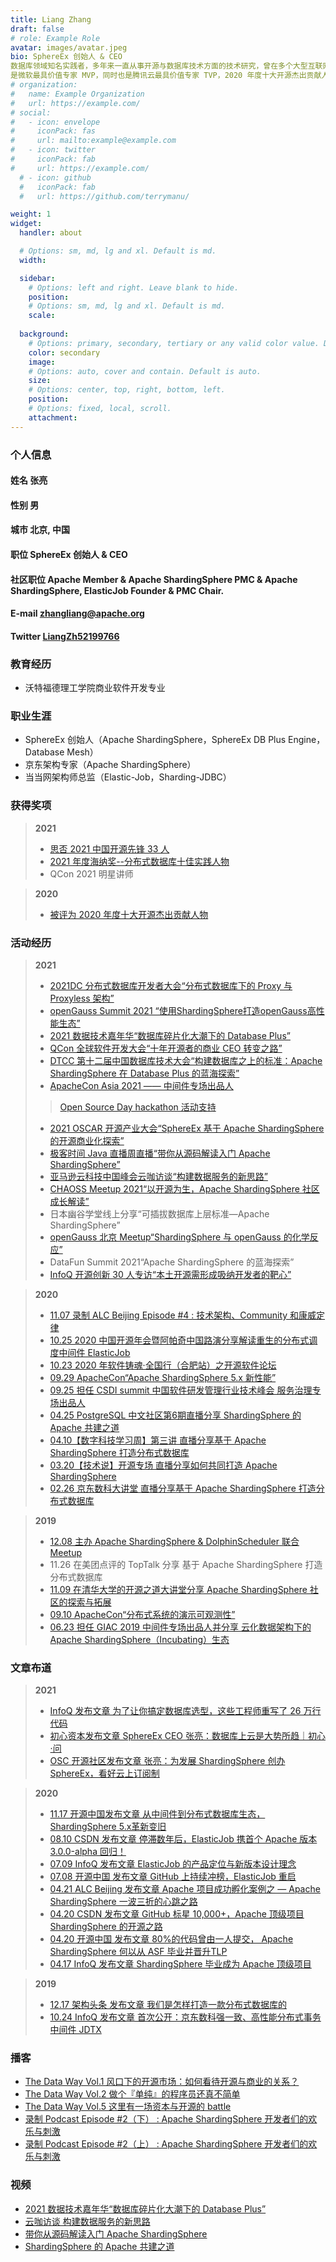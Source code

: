 ```yaml
---
title: Liang Zhang
draft: false
# role: Example Role
avatar: images/avatar.jpeg
bio: SphereEx 创始人 & CEO
数据库领域知名实践者，多年来一直从事开源与数据库技术方面的技术研究，曾在多个大型互联网集团公司任高级技术架构师，主导并参与包括分布式数据库中间件在内的，多个企业级超级项目的研发工作，有丰富的研发经验和技术沉淀。是 Apache Member 、Apache ShardingSphere 创始人 & PMC Chair，主导推动并完成 ShardingSphere 在国际顶级开源基金会 Apache 的开源孵化工作，成为 Apache 基金会首个分布式数据库开源软件，并顺利毕业。通过 ShardingSphere 研究数据库治理，特别是在数据库分布式技术方面取得了重要成果，首提 DataBase Mash 概念，为发展数据库生态、建立数据库上层技术标准和革新云原生数据库落地提供重要参考。发表技术文章 30+ 篇，并曾在 AWS、SACC、ApacheCon Asia 等超过 40 个国内和国际上的重要行业和技术会议上做多次大会专题发言、出品人和主题分享。
是微软最具价值专家 MVP，同时也是腾讯云最具价值专家 TVP，2020 年度十大开源杰出贡献人物，2021 年度海纳奖“分布式数据库十大先锋人物”，思否 2021 中国开源先锋 33 人。是《未来架构——从服务化到云原生》书籍作者。2021 年 4 月创立开源原生公司 SphereEx ，次月获得数百万美元融资，2022 年 1 月获得近千万美元 Pre-A 轮融资。<br/><br/><p><a href="https://github.com/terrymanu">View My GitHub Profile</a></p>
# organization:
#   name: Example Organization
#   url: https://example.com/
# social:
#   - icon: envelope
#     iconPack: fas
#     url: mailto:example@example.com
#   - icon: twitter
#     iconPack: fab
#     url: https://example.com/
  # - icon: github
  #   iconPack: fab
  #   url: https://github.com/terrymanu/

weight: 1
widget:
  handler: about

  # Options: sm, md, lg and xl. Default is md.
  width:

  sidebar:
    # Options: left and right. Leave blank to hide.
    position: 
    # Options: sm, md, lg and xl. Default is md.
    scale:
  
  background:
    # Options: primary, secondary, tertiary or any valid color value. Default is primary.
    color: secondary
    image:
    # Options: auto, cover and contain. Default is auto.
    size:
    # Options: center, top, right, bottom, left.
    position:
    # Options: fixed, local, scroll.
    attachment: 
---
```


###  个人信息

#### **姓名** 张亮
#### **性别** 男
#### **城市** 北京, 中国
#### **职位** SphereEx 创始人 & CEO

#### **社区职位**  Apache Member & Apache ShardingSphere PMC & Apache ShardingSphere, ElasticJob Founder & PMC Chair.
#### **E-mail** <a href="mailto:zhangliang@apache.org">zhangliang@apache.org</a>
#### **Twitter** [LiangZh52199766](https://twitter.com/LiangZh52199766)

### 教育经历

- 沃特福德理工学院商业软件开发专业

### 职业生涯

- SphereEx 创始人（Apache ShardingSphere，SphereEx DB Plus Engine，Database Mesh）
- 京东架构专家（Apache ShardingSphere）
- 当当网架构师总监（Elastic-Job，Sharding-JDBC）

### 获得奖项

> **2021**
> - [思否 2021 中国开源先锋 33 人](https://mp.weixin.qq.com/s/ff7PQemQM-rTBR5VuR5vQg)
> - [2021 年度海纳奖--分布式数据库十佳实践人物](https://mp.weixin.qq.com/s/4-ZRAZNWHcaccqgy6ciY4g)
> - QCon 2021 明星讲师

> **2020**
> - [被评为 2020 年度十大开源杰出贡献人物](https://www.infoq.cn/zones/chinatechawards/2020/)
 
### 活动经历

> **2021**
> - [2021DC 分布式数据库开发者大会“分布式数据库下的 Proxy 与 Proxyless 架构”](https://mp.weixin.qq.com/s/4-ZRAZNWHcaccqgy6ciY4g)
> - [openGauss Summit 2021 “使用ShardingSphere打造openGauss高性能生态”](https://mp.weixin.qq.com/s?src=11&timestamp=1647407096&ver=3679&signature=6brz3S3zKGKK9HGQnGZuUB-eTY1gmZ4KaMfbRJoo8CimD6lwy*D-loIWaUty8HGBEy27qVZy4tGGEX7qoMjZsH0BTsTV0cWShrRseLpWiYCBU*16z9SLaI0A5LTmjQye&new=1)
> - [2021 数据技术嘉年华“数据库碎片化大潮下的 Database Plus”](https://www.modb.pro/doc/53448)
> - [QCon 全球软件开发大会“十年开源者的商业 CEO 转变之路”](https://qcon.infoq.cn/2021/shanghai/track/1168)
> - [DTCC 第十二届中国数据库技术大会“构建数据库之上的标准：Apache ShardingSphere 在 Database Plus 的蓝海探索”](https://weibo.com/ttarticle/p/show?id=2309404652005179129865)
> - [ApacheCon Asia 2021 —— 中间件专场出品人](https://apachecon.com/acasia2021/tracks/middleware.html)
> > [Open Source Day hackathon 活动支持](https://mp.weixin.qq.com/s?src=11&timestamp=1647406652&ver=3679&signature=vaD*NODworhTp1JkSa1SHGqOl8922GAW1xT6lO-Wie7hy-ueIH*xtYJsyiA-d*YDrjT8P4K0-g5R2EeL70HQcxDttiyG1xdGPcZNbyc6Os0-jmKOmaVff*KhZCGtqq7p&new=1)
> - [2021 OSCAR 开源产业大会“SphereEx 基于 Apache ShardingSphere 的开源商业化探索”](https://blog.csdn.net/zhaijia03/article/details/120320506)
> - [极客时间 Java 直播周直播“带你从源码解读入门 Apache ShardingSphere”](https://www.bilibili.com/video/BV17q4y1H7Bo?spm_id_from=333.999.0.0)
> - [亚马逊云科技中国峰会云咖访谈“构建数据服务的新思路”](https://www.bilibili.com/video/BV1H44y117fH?spm_id_from=333.999.0.0)
> - [CHAOSS Meetup 2021“以开源为生，Apache ShardingSphere 社区成长解读”](https://mp.weixin.qq.com/s?src=11&timestamp=1647407187&ver=3679&signature=AZ*K*5V-qXXpZ1vp8nRuZVMtO63cvD3mRJEzfw6p2348ptNBjcQBIuXFwARg7XWAabyw4adetd9cryGQS-lKQbZrH5OwdpRS9h3RgZFgjX3AcW3NxDWuuqZROt4XbSnm&new=1)
> - 日本幽谷学堂线上分享“可插拔数据库上层标准—Apache ShardingSphere”
> - [openGauss 北京 Meetup“ShardingSphere 与 openGauss 的化学反应”](https://www.bilibili.com/video/BV1N44y1672a/)
> - DataFun Summit 2021“Apache ShardingSphere 的蓝海探索”
> - [InfoQ 开源创新 30 人专访“本土开源需形成吸纳开发者的靶心”](https://www.infoq.cn/zones/chinatechawards/2020/)

> **2020**
> - [11.07 录制 ALC Beijing Episode #4 : 技术架构、Community 和康威定律](https://mp.weixin.qq.com/s/cNIeOA38zgB8UsQ-nUY4yw)
> - [10.25 2020 中国开源年会暨阿帕奇中国路演分享解读重生的分布式调度中间件 ElasticJob](https://www.bagevent.com/event/6840909?aId=1713014)
> - [10.23 2020 年软件铸魂·全国行（合肥站）之开源软件论坛](http://caijing.chinadaily.com.cn/a/202010/26/WS5f96881ea3101e7ce972b564.html)
> - [09.29 ApacheCon“Apache ShardingSphere 5.x 新性能”](https://www.bilibili.com/video/av670215823)
> - [09.25 担任 CSDI summit 中国软件研发管理行业技术峰会 服务治理专场出品人](https://www.bagevent.com/event/csdisummit/p/413130)
> - [04.25 PostgreSQL 中文社区第6期直播分享 ShardingSphere 的 Apache 共建之道](https://mp.weixin.qq.com/s/NtZPSF47qqM5p3V93Ap_wg)
> - [04.10【数字科技学习周】第三讲 直播分享基于 Apache ShardingSphere 打造分布式数据库](https://appdq4whpzy1819.h5.xiaoeknow.com/content_page/eyJ0eXBlIjoxMiwicmVzb3VyY2VfdHlwZSI6NCwicmVzb3VyY2VfaWQiOiJsXzVlODg2NjZmOWUxMzJfQTNUUW1FS1ciLCJwcm9kdWN0X2lkIjoiIiwiYXBwX2lkIjoiYXBwZHE0V0hQWnkxODE5IiwiZXh0cmFfZGF0YSI6MH0?entry=3&entry_type=0)
> - [03.20【技术说】开源专场 直播分享如何共同打造 Apache ShardingSphere](http://forum.jd.com/forum.php?mod=viewthread&tid=230371)
> - [02.26 京东数科大讲堂 直播分享基于 Apache ShardingSphere 打造分布式数据库](https://app.ma.scrmtech.com/meetings/MeetingPc/Detail?pf_uid=14079_1628&id=14200&pf_type=3)

> **2019**
> - [12.08 主办 Apache ShardingSphere & DolphinScheduler 联合 Meetup](https://www.huodongxing.com/go/7520071550000)
> - 11.26 在美团点评的 TopTalk 分享 基于 Apache ShardingSphere 打造分布式数据库
> - [11.09 在清华大学的开源之道大讲堂分享 Apache ShardingSphere 社区的探索与拓展](http://www.thss.tsinghua.edu.cn/article/gdGTgnGsR)
> - [09.10 ApacheCon“分布式系统的演示可观测性”](https://www.apachecon.com/acna19/s/)
> - [06.23 担任 GIAC 2019 中间件专场出品人并分享 云化数据架构下的 Apache ShardingSphere（Incubating）生态](http://www.thegiac.com/2019/schedule/course?id=13814)


###  文章布道

> **2021**
> - [InfoQ 发布文章 为了让你搞定数据库选型，这些工程师重写了 26 万行代码](https://mp.weixin.qq.com/s/f5E1quJBPRJIxaiRZptCTg)
> - [初心资本发布文章 SphereEx CEO 张亮：数据库上云是大势所趋｜初心·问](https://mp.weixin.qq.com/s/D-xrgldCQMTXgFk7VyK0kg)
> - [OSC 开源社区发布文章 张亮：为发展 ShardingSphere 创办 SphereEx，看好云上订阅制](https://mp.weixin.qq.com/s/c4C2UeautoEuNAMLlFaGMg)
<!-- > - [~~InfoQ 发布开源创新 30 人专访 本土开源需形成吸纳开发者的靶心~~*Published Interviews with 30 Open Source Innovators on InfoQ - Home-Grown Open Source Should Offer More Incentives to Developers*](https://www.infoq.cn/article/ffoPlz31cXhDpuOdUdm3) -->

> **2020**
> - [11.17 开源中国发布文章 从中间件到分布式数据库生态，ShardingSphere 5.x革新变旧](https://mp.weixin.qq.com/s/Y29kZsgW9JpQQOvJ9cs1nw)
> - [08.10 CSDN 发布文章 停滞数年后，ElasticJob 携首个 Apache 版本 3.0.0-alpha 回归！](https://mp.weixin.qq.com/s/vh03puBlT3GBe8qLlsAtMA)
> - [07.09 InfoQ 发布文章 ElasticJob 的产品定位与新版本设计理念](https://www.infoq.cn/article/ZcEsH20kUCB9QP1O1PNt)
> - [07.08 开源中国 发布文章 GitHub 上持续冲榜，ElasticJob 重启](https://mp.weixin.qq.com/s/QLKjn_dfVG2OBxbnrwDl5w)
> - [04.21 ALC Beijing 发布文章 Apache 项目成功孵化案例之 — Apache ShardingSphere 一波三折的心跳之路](https://mp.weixin.qq.com/s/o3TgGVMeSdLp03yW_ZWbyA)
> - [04.20 CSDN 发布文章 GitHub 标星 10,000+，Apache 顶级项目 ShardingSphere 的开源之路](https://mp.weixin.qq.com/s/WroNWdoNZv-dM5GLHFeaWw)
> - [04.20 开源中国 发布文章 80%的代码曾由一人提交， Apache ShardingSphere 何以从 ASF 毕业并晋升TLP](https://www.oschina.net/question/4489239_2316036)
> - [04.17 InfoQ 发布文章 ShardingSphere 毕业成为 Apache 顶级项目](https://www.infoq.cn/article/EgR36ml79wYdBxzsUq7B)

> **2019**
> - [12.17 架构头条 发布文章 我们是怎样打造一款分布式数据库的](https://mp.weixin.qq.com/s/KxvUMJ3xMQRCQD8pcJYllg)
> - [10.24 InfoQ 发布文章 首次公开：京东数科强一致、高性能分布式事务中间件 JDTX](https://www.infoq.cn/article/BAXzcfjRTcgmKisa7JHm)

###  播客

- [The Data Way Vol.1 风口下的开源市场：如何看待开源与商业的关系？](http://xima.tv/1_C7kuWu?_sonic=0)
- [The Data Way Vol.2 做个『单纯』的程序员还真不简单](http://xima.tv/1_LhMiBt?_sonic=0)
- [The Data Way Vol.5 这里有一场资本与开源的 battle](http://xima.tv/1_racLKP?_sonic=0)
- [录制 Podcast Episode #2（下） : Apache ShardingSphere 开发者们的欢乐与刺激](https://mp.weixin.qq.com/s/Rfaz4TQbCOsfKfF6VrbdIQ)
- [录制 Podcast Episode #2（上） : Apache ShardingSphere 开发者们的欢乐与刺激](https://mp.weixin.qq.com/s/wnAGpeiuhpLXlpdyCSDUeA)

###  视频

- [2021 数据技术嘉年华“数据库碎片化大潮下的 Database Plus”](https://www.bilibili.com/s/video/BV1vu411U7TP)
- [云咖访谈  构建数据服务的新思路](https://www.bilibili.com/video/BV1H44y117fH?spm_id_from=333.999.0.0)
- [带你从源码解读入门 Apache ShardingSphere](https://www.bilibili.com/video/BV17q4y1H7Bo?spm_id_from=333.999.0.0)
- [ShardingSphere 的 Apache 共建之道](https://www.bilibili.com/video/BV1aC4y1W7DA?spm_id_from=333.999.0.0)
